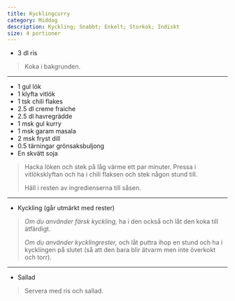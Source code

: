 ```yaml
---
title: Kycklingcurry
category: Middag
description: Kyckling; Snabbt; Enkelt; Storkok; Indiskt
size: 4 portioner
---
```


- 3 dl ris

> Koka i bakgrunden.

---

- 1 gul lök
- 1 klyfta vitlök
- 1 tsk chili flakes
- 2.5 dl creme fraiche
- 2.5 dl havregrädde
- 1 msk gul kurry
- 1 msk garam masala
- 2 msk fryst dill
- 0.5 tärningar grönsaksbuljong
- En skvätt soja

> Hacka löken och stek på låg värme ett par minuter. Pressa i vitlöksklyftan och ha i chili flaksen och stek någon stund till.
> 
> Häll i resten av ingredienserna till såsen.

---

- Kyckling (går utmärkt med rester)

> _Om du använder färsk kyckling,_ ha i den också och låt den koka till ätfärdigt.
>
> _Om du använder kycklingrester,_ och låt puttra ihop en stund och ha i kycklingen på slutet (så att den bara blir ätvarm men inte överkokt och torr).

---

- Sallad

> Servera med ris och sallad.
